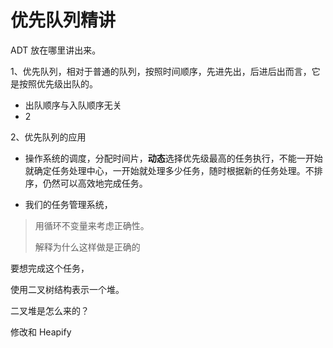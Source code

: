 # 优先队列精讲

ADT 放在哪里讲出来。

1、优先队列，相对于普通的队列，按照时间顺序，先进先出，后进后出而言，它是按照优先级出队的。

- 出队顺序与入队顺序无关
- 2

2、优先队列的应用

- 操作系统的调度，分配时间片，**动态**选择优先级最高的任务执行，不能一开始就确定任务处理中心，一开始就处理多少任务，随时根据新的任务处理。不排序，仍然可以高效地完成任务。

- 我们的任务管理系统，

> 用循环不变量来考虑正确性。
>
> 解释为什么这样做是正确的

要想完成这个任务，

使用二叉树结构表示一个堆。

二叉堆是怎么来的？

修改和 Heapify
